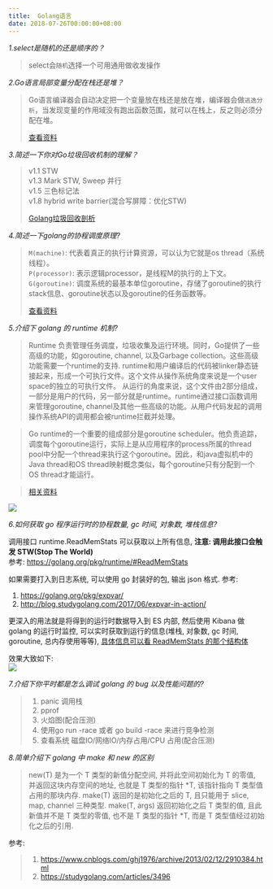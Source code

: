 ```yaml
---
title:  Golang语言
date: 2018-07-26T00:00:00+08:00
---
```

_1.select是随机的还是顺序的？_

> select会`随机`选择一个可用通用做收发操作

_2.Go语言局部变量分配在栈还是堆？_

> Go语言编译器会自动决定把一个变量放在栈还是放在堆，编译器会做`逃逸分析`，当发现变量的作用域没有跑出函数范围，就可以在栈上，反之则必须分配在堆。
>
> [查看资料](https://www.jianshu.com/p/4e3478e9d252)

_3.简述一下你对Go垃圾回收机制的理解？_

> v1.1 STW           
> v1.3 Mark STW, Sweep 并行        
> v1.5 三色标记法         
> v1.8 hybrid write barrier(混合写屏障：优化STW)       
>
> [Golang垃圾回收剖析](http://legendtkl.com/2017/04/28/golang-gc/)

_4.简述一下golang的协程调度原理?_

> `M(machine)`: 代表着真正的执行计算资源，可以认为它就是os thread（系统线程）。    
> `P(processor)`: 表示逻辑processor，是线程M的执行的上下文。    
> `G(goroutine)`: 调度系统的最基本单位goroutine，存储了goroutine的执行stack信息、goroutine状态以及goroutine的任务函数等。     
> 
> [查看资料](https://github.com/developer-learning/night-reading-go/blob/master/reading/20180802/README.md)

_5.介绍下 golang 的 runtime 机制?_   

> Runtime 负责管理任务调度，垃圾收集及运行环境。同时，Go提供了一些高级的功能，如goroutine, channel, 以及Garbage collection。这些高级功能需要一个runtime的支持. runtime和用户编译后的代码被linker静态链接起来，形成一个可执行文件。这个文件从操作系统角度来说是一个user space的独立的可执行文件。
> 从运行的角度来说，这个文件由2部分组成，一部分是用户的代码，另一部分就是runtime。runtime通过接口函数调用来管理goroutine, channel及其他一些高级的功能。从用户代码发起的调用操作系统API的调用都会被runtime拦截并处理。

> Go runtime的一个重要的组成部分是goroutine scheduler。他负责追踪，调度每个goroutine运行，实际上是从应用程序的process所属的thread pool中分配一个thread来执行这个goroutine。因此，和java虚拟机中的Java thread和OS thread映射概念类似，每个goroutine只有分配到一个OS thread才能运行。

> [相关资料](https://blog.csdn.net/xclyfe/article/details/50562349)

![](/images/goruntime.png)

_6.如何获取 go 程序运行时的协程数量, gc 时间, 对象数, 堆栈信息?_   
 
调用接口 runtime.ReadMemStats 可以获取以上所有信息, **注意: 调用此接口会触发 STW(Stop The World)**  
参考: https://golang.org/pkg/runtime/#ReadMemStats

如果需要打入到日志系统, 可以使用 go 封装好的包, 输出 json 格式. 参考:

1. https://golang.org/pkg/expvar/ 
2. http://blog.studygolang.com/2017/06/expvar-in-action/ 

更深入的用法就是将得到的运行时数据导入到 ES 内部, 然后使用 Kibana 做 golang 的运行时监控, 可以实时获取到运行的信息(堆栈, 对象数, gc 时间, goroutine, 总内存使用等等), [具体信息可以看 ReadMemStats 的那个结构体](https://golang.org/pkg/runtime/#MemStats)    

效果大致如下:    
![](/images/golang-goroutine-object.png)
 
_7.介绍下你平时都是怎么调试 golang 的 bug 以及性能问题的?_

> 1. panic 调用栈
> 2. pprof
> 3. 火焰图(配合压测)
> 4. 使用go run -race 或者 go build -race 来进行竞争检测
> 5. 查看系统 磁盘IO/网络IO/内存占用/CPU 占用(配合压测)

_8.简单介绍下 golang 中 make 和 new 的区别_

> new(T) 是为一个 T 类型的新值分配空间, 并将此空间初始化为 T 的零值, 并返回这块内存空间的地址, 也就是 T 类型的指针 \*T, 该指针指向 T 类型值占用的那块内存.
> make(T) 返回的是初始化之后的 T, 且只能用于 slice, map, channel 三种类型. make(T, args) 返回初始化之后 T 类型的值, 且此新值并不是 T 类型的零值, 也不是 T 类型的指针 \*T, 而是 T 类型值经过初始化之后的引用.

参考:
> 1. https://www.cnblogs.com/ghj1976/archive/2013/02/12/2910384.html
> 2. https://studygolang.com/articles/3496